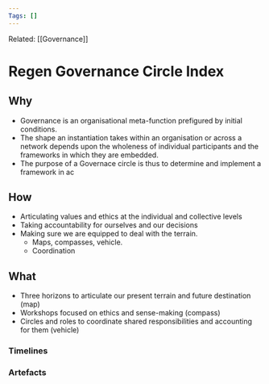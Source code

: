 ```yaml
---
Tags: []
---
```

Related: [[Governance]]
# Regen Governance Circle Index

## Why
- Governance is an organisational meta-function prefigured by initial conditions.
- The shape an instantiation takes within an organisation or across a network depends upon the wholeness of individual participants and the frameworks in which they are embedded. 
- The purpose of a Governace circle is thus to determine and implement a framework in ac

 
## How
- Articulating values and ethics at the individual and collective levels
- Taking accountability for ourselves and our decisions
- Making sure we are equipped to deal with the terrain. 
	- Maps, compasses, vehicle. 
	- Coordination


## What 
- Three horizons to articulate our present terrain and future destination (map)
- Workshops focused on ethics and sense-making (compass)
- Circles and roles to coordinate shared responsibilities and accounting for them (vehicle)




### Timelines
### Artefacts